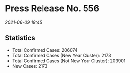 
# Press Release No. 556
*2021-06-09 18:45*
## Statistics
* Total Confirmed Cases: 206074
* Total Confirmed Cases (New Year Cluster): 2173
* Total Confirmed Cases (Not New Year Cluster): 203901
* New Cases: 2173



    